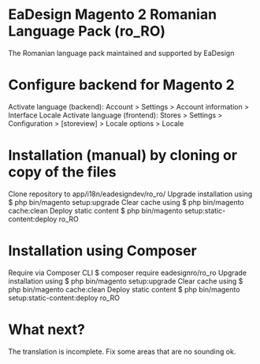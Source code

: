 # EaDesign Magento 2 Romanian Language Pack (ro_RO)
The Romanian language pack maintained and supported by EaDesign

# Configure backend for Magento 2

Activate language (backend): Account > Settings > Account information > Interface Locale
Activate language (frontend): Stores > Settings > Configuration > [storeview] > Locale options > Locale

# Installation (manual) by cloning or copy of the files

Clone repository to app/i18n/eadesigndev/ro_ro/
Upgrade installation using $ php bin/magento setup:upgrade
Clear cache using $ php bin/magento cache:clean
Deploy static content $ php bin/magento setup:static-content:deploy ro_RO

# Installation using Composer

Require via Composer CLI $ composer require eadesignro/ro_ro
Upgrade installation using $ php bin/magento setup:upgrade
Clear cache using $ php bin/magento cache:clean
Deploy static content $ php bin/magento setup:static-content:deploy ro_RO

# What next?

The translation is incomplete. 
Fix some areas that are no sounding ok.
